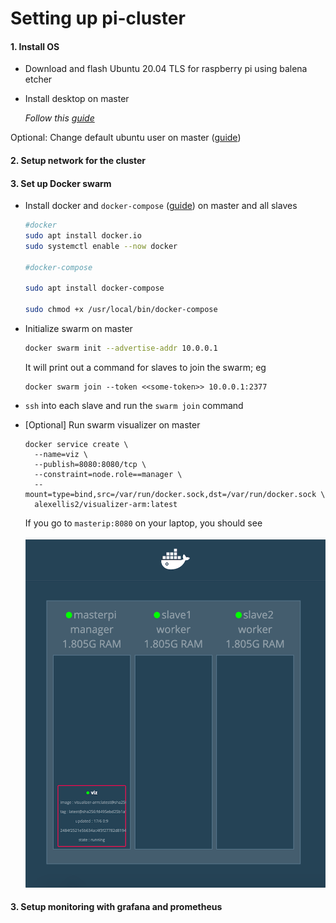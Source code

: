 # Setting up pi-cluster

#### 1. Install OS 
 - Download and flash Ubuntu 20.04 TLS for raspberry pi using balena etcher

- Install desktop on master

	 *Follow this [guide](https://ubuntu.com/tutorials/how-to-install-ubuntu-on-your-raspberry-pi#1-overview)*

Optional: Change default ubuntu user on master ([guide](https://www.digitalocean.com/community/tutorials/how-to-create-a-sudo-user-on-ubuntu-quickstart))

#### 2. Setup network for the cluster

#### 3. Set up Docker swarm

- Install docker and `docker-compose` ([guide](https://linuxconfig.org/how-to-install-docker-on-ubuntu-20-04-lts-focal-fossa)) on master and all slaves

	```bash
	#docker
	sudo apt install docker.io
	sudo systemctl enable --now docker
	
	#docker-compose
	
	sudo apt install docker-compose
	
	sudo chmod +x /usr/local/bin/docker-compose
	```

- Initialize swarm on master

	```bash
	docker swarm init --advertise-addr 10.0.0.1
	```

	It will print out a command for slaves to join the swarm; eg

	```
	docker swarm join --token <<some-token>> 10.0.0.1:2377
	```

- `ssh` into each slave and run the `swarm join` command

- [Optional] Run swarm visualizer on master

	```
	docker service create \
	  --name=viz \
	  --publish=8080:8080/tcp \
	  --constraint=node.role==manager \
	  --mount=type=bind,src=/var/run/docker.sock,dst=/var/run/docker.sock \
	  alexellis2/visualizer-arm:latest
	```

	If you go to `masterip:8080` on your laptop, you should see

	![Screen Shot 2020-06-17 at 12.44.25 AM](https://raw.githubusercontent.com/vksah32/screenshots/master/Screen_Shot_2020-06-17_at_12.44.25_AM.png)

#### 3. Setup monitoring with grafana and prometheus



